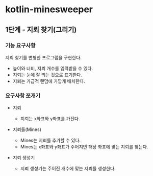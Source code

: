 # kotlin-minesweeper

## 1단계 - 지뢰 찾기(그리기)

### 기능 요구사항
지뢰 찾기를 변형한 프로그램을 구현한다.
- 높이와 너비, 지뢰 개수를 입력받을 수 있다.
- 지뢰는 눈에 잘 띄는 것으로 표기한다.
- 지뢰는 가급적 랜덤에 가깝게 배치한다.

### 요구사항 쪼개기
- 지뢰
  - 지뢰는 x좌표와 y좌표를 가진다.

- 지뢰들(Mines)
  - Mines는 지뢰를 추가할 수 있다.
  - Mines는 x좌표와 y좌표가 주어지면 해당 좌표에 맞는 지뢰를 찾는다.

- 지뢰 생성기
  - 지뢰 생성기는 주어진 개수에 맞는 지뢰를 생성한다.
